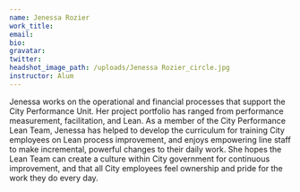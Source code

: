 ```yaml
---
name: Jenessa Rozier
work_title:
email:
bio:
gravatar:
twitter:
headshot_image_path: /uploads/Jenessa Rozier_circle.jpg
instructor: Alum
---
```


Jenessa works on the operational and financial processes that support the City Performance Unit. Her project portfolio has ranged from performance measurement, facilitation, and Lean. As a member of the City Performance Lean Team, Jenessa has helped to develop the curriculum for training City employees on Lean process improvement, and enjoys empowering line staff to make incremental, powerful changes to their daily work. She hopes the Lean Team can create a culture within City government for continuous improvement, and that all City employees feel ownership and pride for the work they do every day.